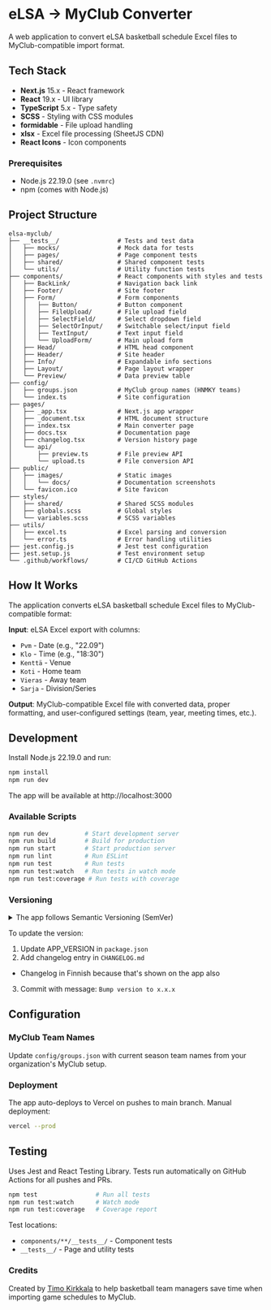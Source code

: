 # eLSA → MyClub Converter

A web application to convert eLSA basketball schedule Excel files to MyClub-compatible import format.

## Tech Stack

- **Next.js** 15.x - React framework
- **React** 19.x - UI library  
- **TypeScript** 5.x - Type safety
- **SCSS** - Styling with CSS modules
- **formidable** - File upload handling
- **xlsx** - Excel file processing (SheetJS CDN)
- **React Icons** - Icon components

### Prerequisites

- Node.js 22.19.0 (see `.nvmrc`)
- npm (comes with Node.js)

## Project Structure

```
elsa-myclub/
├── __tests__/                # Tests and test data
│   ├── mocks/                # Mock data for tests
│   ├── pages/                # Page component tests
│   ├── shared/               # Shared component tests
│   └── utils/                # Utility function tests
├── components/               # React components with styles and tests
│   ├── BackLink/             # Navigation back link
│   ├── Footer/               # Site footer
│   ├── Form/                 # Form components
│   │   ├── Button/           # Button component
│   │   ├── FileUpload/       # File upload field
│   │   ├── SelectField/      # Select dropdown field
│   │   ├── SelectOrInput/    # Switchable select/input field
│   │   ├── TextInput/        # Text input field
│   │   └── UploadForm/       # Main upload form
│   ├── Head/                 # HTML head component
│   ├── Header/               # Site header
│   ├── Info/                 # Expandable info sections
│   ├── Layout/               # Page layout wrapper
│   └── Preview/              # Data preview table
├── config/
│   ├── groups.json           # MyClub group names (HNMKY teams)
│   └── index.ts              # Site configuration
├── pages/
│   ├── _app.tsx              # Next.js app wrapper
│   ├── _document.tsx         # HTML document structure
│   ├── index.tsx             # Main converter page
│   ├── docs.tsx              # Documentation page
│   ├── changelog.tsx         # Version history page
│   └── api/
│       ├── preview.ts        # File preview API
│       └── upload.ts         # File conversion API
├── public/
│   ├── images/               # Static images
│   │   └── docs/             # Documentation screenshots
│   └── favicon.ico           # Site favicon
├── styles/
│   ├── shared/               # Shared SCSS modules
│   ├── globals.scss          # Global styles
│   └── variables.scss        # SCSS variables
├── utils/
│   ├── excel.ts              # Excel parsing and conversion
│   └── error.ts              # Error handling utilities
├── jest.config.js            # Jest test configuration
├── jest.setup.js             # Test environment setup
└── .github/workflows/        # CI/CD GitHub Actions
```

## How It Works

The application converts eLSA basketball schedule Excel files to MyClub-compatible format:

**Input**: eLSA Excel export with columns:
- `Pvm` - Date (e.g., "22.09")
- `Klo` - Time (e.g., "18:30") 
- `Kenttä` - Venue
- `Koti` - Home team
- `Vieras` - Away team
- `Sarja` - Division/Series

**Output**: MyClub-compatible Excel file with converted data, proper formatting, and user-configured settings (team, year, meeting times, etc.).

## Development

Install Node.js 22.19.0 and run:

```bash
npm install
npm run dev
```

The app will be available at http://localhost:3000

### Available Scripts

```bash
npm run dev          # Start development server
npm run build        # Build for production  
npm run start        # Start production server
npm run lint         # Run ESLint
npm run test         # Run tests
npm run test:watch   # Run tests in watch mode
npm run test:coverage # Run tests with coverage
```

### Versioning

<details>
<summary>The app follows Semantic Versioning (SemVer)</summary>

```
Major version (x.0.0): Breaking changes
Minor version (0.x.0): New features
Patch version (0.0.x): Bug fixes
Beta suffix (-beta): Pre-release version
```

</details>

To update the version:

1. Update APP_VERSION in `package.json`
2. Add changelog entry in `CHANGELOG.md`

- Changelog in Finnish because that's shown on the app also

3. Commit with message: `Bump version to x.x.x`

## Configuration

### MyClub Team Names

Update `config/groups.json` with current season team names from your organization's MyClub setup.

### Deployment

The app auto-deploys to Vercel on pushes to main branch. Manual deployment:

```bash
vercel --prod
```

## Testing

Uses Jest and React Testing Library. Tests run automatically on GitHub Actions for all pushes and PRs.

```bash
npm test                # Run all tests
npm run test:watch      # Watch mode  
npm run test:coverage   # Coverage report
```

Test locations:
- `components/**/__tests__/` - Component tests
- `__tests__/` - Page and utility tests

### Credits

Created by [Timo Kirkkala](https://github.com/kirkkala) to help basketball team managers save time when importing game schedules to MyClub.

